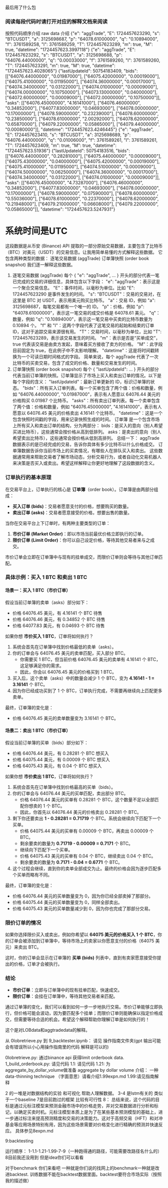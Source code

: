 最后用了什么包
### 阅读每段代码时请打开对应的解释文档来阅读
按照代码顺序介绍
raw data 介绍
{"e": "aggTrade", "E": 1724457623290, "s": "BTCUSDT", "a": 3125698687, "p": "64078.61000000", "q": "0.10894000", "f": 3761589258, "l": 3761589259, "T": 1724457623289, "m": true, "M": true, "datetime": "1724457623.3997118"}
{"e": "aggTrade", "E": 1724457623292, "s": "BTCUSDT", "a": 3125698688, "p": "64076.44000000", "q": "0.00033000", "f": 3761589260, "l": 3761589260, "T": 1724457623291, "m": true, "M": true, "datetime": "1724457623.4028065"}
{"lastUpdateId": 50754183409, "bids": [["64076.44000000", "0.01987000"], ["64075.42000000", "0.00019000"], ["64075.41000000", "0.01195000"], ["64074.36000000", "0.00017000"], ["64074.34000000", "0.03122000"], ["64074.01000000", "0.00009000"], ["64074.00000000", "0.10750000"], ["64073.13000000", "0.04000000"], ["64072.60000000", "0.00009000"], ["64072.00000000", "0.10750000"]], "asks": [["64076.45000000", "4.16141000"], ["64076.46000000", "0.34852000"], ["64077.83000000", "0.04693000"], ["64078.00000000", "0.17000000"], ["64078.59000000", "0.23239000"], ["64078.60000000", "0.23850000"], ["64078.61000000", "2.00292000"], ["64078.62000000", "0.65870000"], ["64079.22000000", "0.05865000"], ["64079.44000000", "0.00080000"]], "datetime": "1724457623.4246445"}
{"e": "aggTrade", "E": 1724457623410, "s": "BTCUSDT", "a": 3125698689, "p": "64076.44000000", "q": "0.01006000", "f": 3761589261, "l": 3761589261, "T": 1724457623409, "m": true, "M": true, "datetime": "1724457623.51936"}
{"lastUpdateId": 50754183516, "bids": [["64076.44000000", "0.28281000"], ["64075.44000000", "0.00009000"], ["64075.43000000", "0.04000000"], ["64075.42000000", "0.00019000"], ["64075.41000000", "0.01195000"], ["64074.51000000", "0.00009000"], ["64074.50000000", "0.06250000"], ["64074.36000000", "0.00017000"], ["64074.34000000", "0.03122000"], ["64074.01000000", "0.00009000"]], "asks": [["64076.45000000", "4.73287000"], ["64076.46000000", "0.34852000"], ["64077.83000000", "0.04693000"], ["64078.00000000", "0.17000000"], ["64078.59000000", "0.07590000"], ["64078.60000000", "0.55036000"], ["64078.61000000", "0.22370000"], ["64078.62000000", "0.21948000"], ["64079.21000000", "0.06608000"], ["64079.22000000", "0.05865000"]], "datetime": "1724457623.5247931"}
# 系统时间是UTC

这段数据是从币安 (Binance) API 提取的一部分原始交易数据，主要包含了比特币（BTC）对美元（USDT）的交易信息。让我用简单易懂的方式解释这些数据。
它包含两种类型的数据：
逐笔交易数据 (aggTrade)
订单簿快照 (order book snapshot)
我们逐一解释这些数据。
1. 逐笔交易数据 (aggTrade)
每个 { "e": "aggTrade", ... } 开头的部分代表一笔已完成的交易的详细信息，具体包含以下字段：
"e": "aggTrade"：表示这是一个聚合交易信息。
"E"：事件时间，以毫秒为单位。比如 "E": 1724457623290 是事件发生的时间。
"s": "BTCUSDT"：交易的交易对，在这里是 BTC 对 USDT，表示用美元购买比特币。
"a"：交易 ID，例如 "a": 3125698687，每笔交易都有一个唯一的 ID。
"p"：价格，例如 "p": "64078.61000000"，表示这一笔交易的成交价格是 64078.61 美元。
"q"：数量，例如 "q": "0.10894000"，表示这一笔交易中买卖的比特币数量为 0.10894 个。
"f" 和 "l"：这两个字段代表了这笔交易的起始和结束的订单 ID，这对于追踪交易来源很有用。
"T"：交易时间，以毫秒为单位，比如 "T": 1724457623289，表示该交易发生的时间。
"m"：表示是否是“买单成交”，true 代表该交易是由卖方发起，意味着买方接收了卖方的价格。
"M"：此字段目前固定为 true，在此例子中不太影响理解。
"datetime"：这是将时间戳转换为一个可读日期时间格式的字段。
简单来说，每个 aggTrade 代表了一次比特币的买卖交易，包含了成交的价格、数量和交易发生的时间。
2. 订单簿快照 (order book snapshot)
每个 { "lastUpdateId": ... } 开头的部分代表当前订单簿的快照。订单簿显示了市场上买入和卖出订单的情况。以下是每个字段的含义：
"lastUpdateId"：最新订单更新的 ID，标识订单簿的状态。
"bids"：所有买入订单列表。每一个买单包含了两个值：价格和数量，例如 "64076.44000000", "0.01987000"，表示有人愿意以 64076.44 美元的价格购买 0.01987 个比特币。
"asks"：所有卖出订单列表。每一个卖单包含了两个值：价格和数量，例如 "64076.45000000", "4.16141000"，表示有人愿意以 64076.45 美元的价格卖出 4.16141 个比特币。
"datetime"：这是一个包含快照时间戳的字段，用来记录快照生成的时间。
订单簿 是一个包含市场上所有买入和卖出订单的结构，分为两部分：
bids：是买入的意向（别人希望买进比特币），这些通常会按价格从高到低排列。
asks：是卖出的意向（别人希望卖出比特币），这些通常会按价格从低到高排列。
总结一下：
aggTrade 数据表示的是已经完成的交易，告诉你具体有多少比特币以什么价格成交。
订单簿数据告诉你当前市场上的买卖情况，有哪些人在排队买入和卖出。
这些数据通常用来帮助交易者了解市场动态，分析交易行为，或者自动化交易机器人来决策是否买入或卖出。希望这样解释让你更好地理解了这段数据的含义。


### 订单执行的基本原理

在交易平台上，订单执行的核心是 **订单簿**（order book）。订单簿是由两部分组成：
- **买入订单 (bids)**：交易者愿意支付的价格，想要购买的数量。
- **卖出订单 (asks)**：交易者愿意接受的价格，想要出售的数量。

当你在交易平台上下订单时，有两种主要类型的订单：
1. **市价订单 (Market Order)**：即以市场当前最优价格立即执行的订单。
2. **限价订单 (Limit Order)**：你可以自己设定价格，等待其他交易者来与之成交。

市价订单会立即在订单簿中与现有的挂单成交，而限价订单则会等待与其他订单匹配。

### 具体示例：买入 1 BTC 和卖出 1 BTC

#### 场景一：买入 1 BTC（市价订单）

假设当前订单簿的卖单（asks）部分如下：

- 价格 64076.45 美元，有 4.16141 个 BTC 待售
- 价格 64076.46 美元，有 0.34852 个 BTC 待售
- 价格 64077.83 美元，有 0.04693 个 BTC 待售

如果你想 **市价买入 1 BTC**，订单将如何执行？

1. 系统会首先在订单簿中找到价格最低的卖单（asks）。
2. 你的订单会与 64076.45 美元的卖单匹配，买入部分 BTC。
   - 你需要买 1 BTC，但当前价格 64076.45 美元的卖单有 4.16141 个 BTC，这足够满足你的需求。
   - 因此，你会以 64076.45 美元的价格买到 1 BTC。
3. 买入后，这个卖单（asks）中的数量会减少 1 个 BTC，变为 **4.16141 - 1 = 3.16141** 个 BTC。
4. 因为你已经成功买到了 1 个 BTC，订单执行完成，不需要再继续向上匹配更多卖单。

最终，订单簿的变化是：
- 价格 64076.45 美元的卖单数量变为 3.16141 个 BTC。

#### 场景二：卖出 1 BTC（市价订单）

假设当前订单簿的买单（bids）部分如下：

- 价格 64076.44 美元，有 0.28281 个 BTC 想买入
- 价格 64075.44 美元，有 0.00009 个 BTC 想买入
- 价格 64075.43 美元，有 0.04 个 BTC 想买入

如果你想 **市价卖出 1 BTC**，订单将如何执行？

1. 系统会首先在订单簿中找到价格最高的买单（bids）。
2. 你的订单会与 64076.44 美元的买单匹配，卖出部分 BTC。
   - 价格 64076.44 美元的买单有 0.28281 个 BTC，这个数量不足以全部匹配你想卖的 1 个 BTC。
   - 因此，你首先以 64076.44 美元的价格卖出 0.28281 个 BTC。
3. 剩下你还要卖出 **1 - 0.28281 = 0.71719** 个 BTC。系统会继续向下匹配下一个买单。
   - 价格 64075.44 美元的买单有 0.00009 个 BTC，再卖出 0.00009 个 BTC。
   - 剩余要卖的数量为 **0.71719 - 0.00009 = 0.7171** 个 BTC。
   - 继续向下匹配下一个买单。
   - 价格 64075.43 美元的买单有 0.04 个 BTC，继续卖出 0.04 个 BTC。
   - 剩余要卖的数量为 **0.7171 - 0.04 = 0.6771** 个 BTC。
4. 这个过程会继续，直到你的卖单全部成交为止。最终的价格会因为逐步匹配多个买单而略有不同。

最终，订单簿的变化是：
- 价格 64076.44 美元的买单数量变为 0，因为你已经全部卖掉了那部分。
- 价格 64075.44 美元的买单数量变为 0，同样全部卖出。
- 价格 64075.43 美元的买单数量减少到 0，因为你也完成了那部分交易。

### 限价订单的情况

如果你选择限价买入或卖出，例如你希望以 **64075 美元的价格买入 1 个 BTC**，你的订单会被添加到订单簿中，等待市场上的卖家以你愿意支付的价格（64075 美元）来卖出 BTC。

这时，你的订单会显示在订单簿的 **买单 (bids)** 列表中，直到有卖家愿意接受你提出的价格，订单才会被执行。

### 结论

- **市价订单**：立即与订单簿中的现有挂单匹配，快速成交。
- **限价订单**：会挂在订单簿中，等待其他交易者来匹配。

通过订单簿的变化，我们可以看到如何一步一步地执行交易。市价订单能够立即执行，但价格可能会波动，因为要匹配多个挂单；而限价订单则能确保以指定价格成交，但需要等待合适的机会。希望这个解释帮助你理解订单是如何执行的！


这个是对LOBdata和aggtradedata的解释。


从 0lobretrieve.py 到 9_backtester.ipynb：
请见 操作指南文件夹(gpt 输出可能会有错误所以小心用操作指南里的代码 解释是可以的)

0lobretrieve.py: 通过binance api 获得limit orderbook data. 
1_build_orderbook.py: 请见代码 
1.1: 请见代码
1.21: 为aggregate_by_dollar_volume做准备
aggregate by dollar volume 介绍： 一种data-thinning technique （字面意思）请看介绍1.99expn.md
1.99:请见指南解释

2 的一堆是对数据结构的实验 和可视化 帮助人理解数据。
3-4 是lstm有关的 类似于一个baseline
7是目前跑过的框架 比较有可行性 
8：
总结来说，这个代码的目标是通过元标注模型来预测金融市场中的价格走势，并对交易数据进行分析和标记，以确定买卖时机。元标注模型本质上是为了在某些基本预测模型的基础上，进一步通过标注来提高预测精度和交易的决策能力。这对于高频交易（HFT）和对冲基金等应用场景特别有用，因为这些场景需要对价格变化进行精确的预测并快速反应。 具体参见8expn.md

9:backtesting

运行顺序： 1-1.1-1.21-1.99-7-9（一种跑得通的路径，可能需要改路径名什么的）8目前我还没用到 但是idea你们可以看看

对于benchmark 你们来看吧 一种就是你们说的找网上的benchmark一种就是改进backtest. 训练数据不能在backtest数据里面。backtest要符合市场实际（按照我的描述做）



